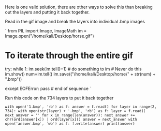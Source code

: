 Here is one valid solution, there are other ways to solve this than breaking out the layers and putting it back together.

Read in the gif image and break the layers into individual .bmp images

`
from PIL import Image, ImageMath
im = Image.open("/home/kali/Desktop/horse.gif")

# To iterate through the entire gif
try:
    while 1:
        im.seek(im.tell()+1) 
        # do something to im
        #  Never do this im.show()
        num=im.tell()
        im.save(("/home/kali/Desktop/horse/" + str(num) + ".bmp"))
        
except EOFError:
    pass # end of sequence
`

Run this code on the 734 layers to put it back together

`
with open('1.bmp', 'rb') as f:
    answer = f.read()
for layer in range(2, 734):
    with open(str(layer) + '.bmp', 'rb') as f:
        layer = f.read()
    next_answer = ''
    for x in range(len(answer)):
        next_answer += chr(ord(answer[x]) | ord(layer[x]))
    answer = next_answer
with open('answer.bmp', 'wb') as f:
    f.write(answer)
print(answer)
`